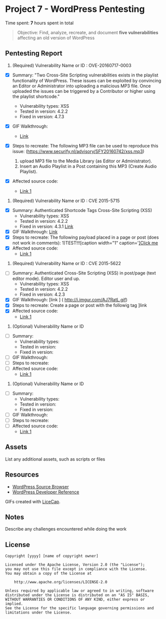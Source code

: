 # Project 7 - WordPress Pentesting

Time spent: **7** hours spent in total

> Objective: Find, analyze, recreate, and document **five vulnerabilities** affecting an old version of WordPress

## Pentesting Report

1. (Required) Vulnerability Name or ID : OVE-20160717-0003
  - [X] Summary: "Two Cross-Site Scripting vulnerabilities exists in the playlist functionality of WordPress. 
  These issues can be exploited by convincing an Editor or Administrator into uploading a malicious MP3 file. Once uploaded the issues can be triggered by a Contributor or higher using the playlist shortcode."
    - Vulnerability types: XSS
    - Tested in version:  4.2.2
    - Fixed in version:   4.7.3
  - [X] GIF Walkthrough: 
       - [Link ](http://i.imgur.com/aCCmMyd.gif)
  - [X] Steps to recreate: 
      The following MP3 file can be used to reproduce this issue:
      (https://www.securify.nl/advisory/SFY20160742/xss.mp3)
      1) upload MP3 file to the Media Library (as Editor or Administrator).
      2) Insert an Audio Playlist in a Post containing this MP3 (Create Audio Playlist).
  
  - [X] Affected source code:
    - [Link 1](https://wordpress.org/wp-includes/js/mediaelement/wp-playlist.js)
    
1. (Required) Vulnerability Name or ID : CVE	2015-5715
  - [X] Summary: Authenticated Shortcode Tags Cross-Site Scripting (XSS)
    - Vulnerability types: XSS
    - Tested in version: 4.2.2
    - Fixed in version: 4.3.1
    [Link ](http://blog.checkpoint.com/2015/09/15/finding-vulnerabilities-in-core-wordpress-a-bug-hunters-trilogy-part-iii-ultimatum/)
  - [X] GIF Walkthrough:
    [Link ](http://i.imgur.com/aCCmMyd.gif)
  - [X] Steps to recreate: 
     The following payload placed in a page or post (does not work in comments):
     1)TEST!!![caption width="1" caption='<a href="' ">]</a><a href="http://onMouseOver='alert(1)'">Click me</a>
  - [X] Affected source code:
    - [Link 1](https://core.trac.wordpress.org/browser/tags/version/src/source_file.php)
1. (Required) Vulnerability Name or ID : CVE	2015-5622
  - [ ] Summary: Authenticated Cross-Site Scripting (XSS) in post/page (text editor mode). Editor user and up.
    - Vulnerability types: XSS
    - Tested in version: 4.2.2
    - Fixed in version: 4.2.3
  - [X] GIF Walkthrough: 
    [link ] ( http://i.imgur.com/AJ7RatL.gif)
  - [X] Steps to recreate: Create a page or post with the followig tag 
      <a href="[caption code=">]</a><a title=" onmouseover=alert('test')  ">link</a>
  - [X] Affected source code:
    - [Link 1](https://core.trac.wordpress.org/browser/tags/version/src/source_file.php)
1. (Optional) Vulnerability Name or ID
  - [ ] Summary: 
    - Vulnerability types:
    - Tested in version:
    - Fixed in version: 
  - [ ] GIF Walkthrough: 
  - [ ] Steps to recreate: 
  - [ ] Affected source code:
    - [Link 1](https://core.trac.wordpress.org/browser/tags/version/src/source_file.php)
1. (Optional) Vulnerability Name or ID
  - [ ] Summary: 
    - Vulnerability types:
    - Tested in version:
    - Fixed in version: 
  - [ ] GIF Walkthrough: 
  - [ ] Steps to recreate: 
  - [ ] Affected source code:
    - [Link 1](https://core.trac.wordpress.org/browser/tags/version/src/source_file.php) 

## Assets

List any additional assets, such as scripts or files

## Resources

- [WordPress Source Browser](https://core.trac.wordpress.org/browser/)
- [WordPress Developer Reference](https://developer.wordpress.org/reference/)

GIFs created with [LiceCap](http://www.cockos.com/licecap/).

## Notes

Describe any challenges encountered while doing the work

## License

    Copyright [yyyy] [name of copyright owner]

    Licensed under the Apache License, Version 2.0 (the "License");
    you may not use this file except in compliance with the License.
    You may obtain a copy of the License at

        http://www.apache.org/licenses/LICENSE-2.0

    Unless required by applicable law or agreed to in writing, software
    distributed under the License is distributed on an "AS IS" BASIS,
    WITHOUT WARRANTIES OR CONDITIONS OF ANY KIND, either express or implied.
    See the License for the specific language governing permissions and
    limitations under the License.

